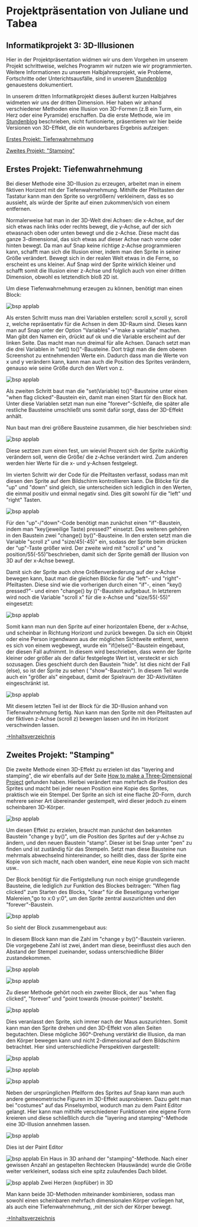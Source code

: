 
# <a name="Inhaltsverzeichnis"></a> Projektpräsentation von Juliane und Tabea

## Informatikprojekt 3: 3D-Illusionen

Hier in der Projektpräsentation widmen wir uns dem Vorgehen im unserem Projekt schrittweise, welches Programm wir nutzen wie wir programmierten. Weitere Informationen zu unserem Halbjahresprojekt, wie Probleme, Fortschritte oder Unterichtsausfälle, sind in unserem <a href="https://github.com/Tabea000/3.Informatikprojekt-Stundenblog/blob/master/README.md">Stundenblog</a> genauestens dokumentiert. 

In unserem dritten Informatikprojekt dieses äußerst kurzen Halbjahres widmeten wir uns der dritten Dimension. Hier haben wir anhand verschiedener Methoden eine Illusion von 3D-Formen (z.B ein Turm, ein Herz oder eine Pyramide) erschaffen. Da die erste Methode, wie im <a href="https://github.com/Tabea000/3.Informatikprojekt-Stundenblog/blob/master/README.md">Stundenblog</a>
beschrieben, nicht funtionierte, präsentieren wir hier beide Versionen von 3D-Effekt, die ein wunderbares Ergebnis aufzeigen:

[Erstes Projekt: Tiefenwahrnehmung](#1)

[Zweites Projekt: "Stamping"](#2)

## <a name="1"></a>Erstes Projekt: Tiefenwahrnehmung

Bei dieser Methode eine 3D-Illusion zu erzeugen, arbeitet man in einem fiktiven Horizont mit der Tiefenwahrnehmung. Mithilfe der Pfeiltasten der Tastatur kann man den Sprite so vergrößern/ verkleinern, dass es so aussieht, als würde der Sprite auf einen zukommen/sich von einem entfernen. 

Normalerweise hat man in der 3D-Welt drei Achsen: die x-Achse, auf der sich etwas nach links oder rechts bewegt, die y-Achse, auf der sich etwasnach oben oder unten bewegt und die z-Achse. Diese macht das ganze 3-dimensional, das sich etwas auf dieser Achse nach vorne oder hinten bewegt. Da man auf Snap keine richtige z-Achse programmieren kann, schafft man sich die Illusion einer, indem man den Sprite in seiner Größe verändert. Bewegt sich in der realen Welt etwas in die Ferne, so erscheint es uns kleiner. Auf Snap wird der Sprite wirklich kleiner und schafft somit die Illusion einer z-Achse und folglich auch von einer dritten Dimension, obwohl es letztendlich bloß 2D ist.

Um diese Tiefenwahrnehmung erzeugen zu können, benötigt man einen Block:

![bsp applab](https://raw.githubusercontent.com/Tabea000/3.Informatikprojekt-Stundenblog/master/Bildverzeichnis/Bild%209%20zugeschnitten.png)

Als ersten Schritt muss man drei Variablen erstellen: scroll x,scroll y, scroll z, welche repräsentativ für die Achsen in dem 3D-Raum sind. Dieses kann man auf Snap unter der Option "Variables"->"make a variable" machen. Man gibt den Namen ein, drückt auf ok und die Variable erscheint auf der linken Seite. Das macht man nun dreimal für alle Achsen. Danach setzt man die drei Variablen in "set() to()"-Bausteine. Dort trägt man die dem oberen Screenshot zu entnehmenden Werte ein. Dadurch dass man die Werte von x und y verändern kann, kann man auch die Position des Sprites verändern, genauso wie seine Größe durch den Wert von z. 

![bsp applab](https://raw.githubusercontent.com/Tabea000/3.Informatikprojekt-Stundenblog/master/Bildverzeichnis/Bild%2010%20zugeschnitten.png)

Als zweiten Schritt baut man die "set(Variable) to()"-Bausteine unter einen "when flag clicked"-Baustein ein, damit man einen Start für den Block hat. Unter diese Variablen setzt man nun eine "forever"-Schleife, die später alle restliche Bausteine umschließt uns somit dafür sorgt, dass der 3D-Effekt anhält.

Nun baut man drei größere Bausteine zusammen, die hier beschrieben sind:

![bsp applab](https://raw.githubusercontent.com/Tabea000/3.Informatikprojekt-Stundenblog/master/Bildverzeichnis/Bild%2011%20zugeschnitten.png)

Diese seztzen zum einen fest, um wieviel Prozent sich der Sprite zukünftig verändern soll, wenn die Größe/ die z-Achse verändert wird. Zum anderen werden hier Werte für die x- und y-Achsen festgelegt. 

Im vierten Schritt wir der Code für die Pfeiltasten verfasst, sodass man mit diesen den Sprite auf dem Bildschirm kontrollieren kann. Die Blöcke für die "up" und "down" sind gleich, sie unterscheiden sich lediglich in den Werten, die einmal positiv und einmal negativ sind. Dies gilt sowohl für die "left" und "right" Tasten.

![bsp applab](https://raw.githubusercontent.com/Tabea000/3.Informatikprojekt-Stundenblog/master/Bildverzeichnis/Bild%2012%20zugeschnitten.png)

Für den "up"-/"down"-Code benötigt man zunächst einen "if"-Baustein, indem man "key(jeweilige Taste) pressed?" einsetzt. Des weiteren gehören in den Baustein zwei "change() by()"-Bausteine. In den ersten setzt man die Variable "scroll z" und "size/45(-45)" ein, sodass der Sprite beim drücken der "up"-Taste größer wird. Der zweite wird mit "scroll x" und "x position/55(-55)"beschrieben, damit sich der Sprite gemäß der Illusion von 3D auf der x-Achse bewegt.

Damit sich der Sprite auch ohne Größenveränderung auf der x-Achse bewegen kann, baut man die gleichen Blöcke für die "left"- und "right"-Pfeiltasten. Diese sind wie die vorherigen durch einen "if"-, einen "key() pressed?"- und einen "change() by ()"-Baustein aufgebaut. In letzterem wird noch die Variable "scroll x" für die x-Achse und "size/55(-55)" eingesetzt:

![bsp applab](https://raw.githubusercontent.com/Tabea000/3.Informatikprojekt-Stundenblog/master/Bildverzeichnis/Bild%2013%20zugeschnitten.png)

Somit kann man nun den Sprite auf einer horizontalen Ebene, der x-Achse, und scheinbar in Richtung Horizont und zurück bewegen.
Da sich ein Objekt oder eine Person irgendwann aus der möglichen Sichtweite entfernt, wenn es sich von einem wegbewegt, wurde ein "if()else()"-Baustein eingebaut, der diesen Fall aufnimmt. In diesem wird beschrieben, dass wenn der Sprite kleiner oder größer als der dafür festgelegte Wert ist, versteckt er sich sozusagen. Dies geschieht durch den Baustein "hide". Ist dies nicht der Fall (else), so ist der Sprite zu sehen ( "show"-Baustein"). In diesem Teil wurde auch ein "größer als" eingebaut, damit der Spielraum der 3D-Aktivitäten eingeschränkt ist.

![bsp applab](https://raw.githubusercontent.com/Tabea000/3.Informatikprojekt-Stundenblog/master/Bildverzeichnis/Bild%2014%20zugeschnitten.png)

Mit diesem letzten Teil ist der Block für die 3D-Illusion anhand von Tiefenwahrnehmung fertig. Nun kann man den Sprite mit den Pfeiltasten auf der fiktiven z-Achse (scroll z) bewegen lassen und ihn im Horizont verschwinden lassen.

[→Inhaltsverzeichnis](#Inhaltsverzeichnis)


## <a name="2"></a>Zweites Projekt: "Stamping"

Die zweite Methode einen 3D-Effekt zu erzielen ist das "layering and stamping", die wir ebenfalls auf der Seite <a href="https://en.scratch-wiki.info/wiki/How_to_Make_a_Three-Dimensional_Project">How to make a Three-Dimensional Project</a> gefunden haben. 
Hierbei verändert man mehrfach die Position des Sprites und macht bei jeder neuen Position eine Kopie des Sprites, praktisch wie ein Stempel. 
Der Sprite an sich ist eine flache 2D-Form, durch mehrere seiner Art übereinander gestempelt, wird dieser jedoch zu einem scheinbaren 3D-Körper.

![bsp applab](https://raw.githubusercontent.com/Tabea000/3.Informatikprojekt-Stundenblog/master/Bildverzeichnis/Bild%201%20zugeschnitten.png)

Um diesen Effekt zu erzielen, braucht man zunächst den bekannten Baustein "change y by()", um die Position des Sprites auf der y-Achse zu ändern, und den neuen Baustein "stamp". Dieser ist bei Snap unter "pen" zu finden und ist zuständig für das Stempeln. Setzt man diese Bausteine nun mehrmals abwechselnd hintereinander, so heißt dies, dass der Sprite eine Kopie von sich macht, nach oben wandert, eine neue Kopie von sich macht usw..

Der Block benötigt für die Fertigstellung nun noch einige grundlegende Bausteine, die lediglich zur Funktion des Blockes beitragen: "When flag clicked" zum Starten des Blocks, "clear" für die Beseitigung vorheriger Malereien,"go to x:0 y:0", um den Sprite zentral auszurichten und den "forever"-Baustein.

![bsp applab](https://raw.githubusercontent.com/Tabea000/3.Informatikprojekt-Stundenblog/master/Bildverzeichnis/Bild%202%20zugeschnitten.png)

So sieht der Block zusammengebaut aus:

In diesem Block kann man die Zahl im "change y by()"-Baustein variieren. 
Die vorgegebene Zahl ist zwei, ändert man diese, beeinflusst dies auch den Abstand der Stempel zueinander, sodass unterschiedliche Bilder zustandekommen.

![bsp applab](https://raw.githubusercontent.com/Tabea000/3.Informatikprojekt-Stundenblog/master/Bildverzeichnis/Bild%203%20zugeschnitten.png)

![bsp applab](https://raw.githubusercontent.com/Tabea000/3.Informatikprojekt-Stundenblog/master/Bildverzeichnis/Bild%204%20zugeschnitten.png)

Zu dieser Methode gehört noch ein zweiter Block, der aus "when flag clicked", "forever" und "point towards (mouse-pointer)" besteht.

![bsp applab](https://raw.githubusercontent.com/Tabea000/3.Informatikprojekt-Stundenblog/master/Bildverzeichnis/Bild%202.2%20zugeschnitten.png)

Dies veranlasst den Sprite, sich immer nach der Maus auszurichten. Somit kann man den Sprite drehen und den 3D-Effekt von allen Seiten begutachten. Diese mögliche 360°-Drehung verstärkt die Illusion, da man den Körper bewegen kann und nicht 2-dimensional auf dem Bildschirm betrachtet. Hier sind unterschiedliche Perspektiven dargestellt:

![bsp applab](https://raw.githubusercontent.com/Tabea000/3.Informatikprojekt-Stundenblog/master/Bildverzeichnis/Bild%205%20zugeschnitten.png)

![bsp applab](https://raw.githubusercontent.com/Tabea000/3.Informatikprojekt-Stundenblog/master/Bildverzeichnis/Bild%206%20zugeschnitten.png)

![bsp applab](https://raw.githubusercontent.com/Tabea000/3.Informatikprojekt-Stundenblog/master/Bildverzeichnis/Bild%207%20zugeschnitten.png)


Neben der ursprünglichen Pfeilform des Sprites auf Snap kann man auch andere gemeometrische Figuren im 3D-Effekt ausprobieren. Dazu geht man bei "costumes" auf das Pinselsymbol, wodurch man zu dem Paint Editor gelangt. Hier kann man mithilfe verschiedener Funktionen eine eigene Form kreieren und diese schließlich durch die "layering and stamping"-Methode eine 3D-Illusion annehmen lassen.

![bsp applab](https://raw.githubusercontent.com/Tabea000/3.Informatikprojekt-Stundenblog/master/Bildverzeichnis/Bild%208%20zugeschnitten.png)

Dies ist der Paint Editor

![bsp applab](https://raw.githubusercontent.com/Tabea000/3.Informatikprojekt-Stundenblog/master/Bildverzeichnis/23.3..png)
Ein Haus in 3D anhand der "stamping"-Methode.
Nach einer gewissen Anzahl an gestapelten Rechtecken (Hauswände) wurde die Größe weiter verkleinert, sodass sich eine spitz zulaufendes Dach bildet.

![bsp applab](https://raw.githubusercontent.com/Tabea000/3.Informatikprojekt-Stundenblog/master/Bildverzeichnis/16.3..png)
Zwei Herzen (kopfüber) in 3D

Man kann beide 3D-Methoden miteinander kombinieren, sodass man sowohl einen scheinbaren mehrfach dimensionalen Körper vorliegen hat, als auch eine Tiefenwahrnehmung, ,mit der sich der Körper bewegt.

[→Inhaltsverzeichnis](#Inhaltsverzeichnis)








